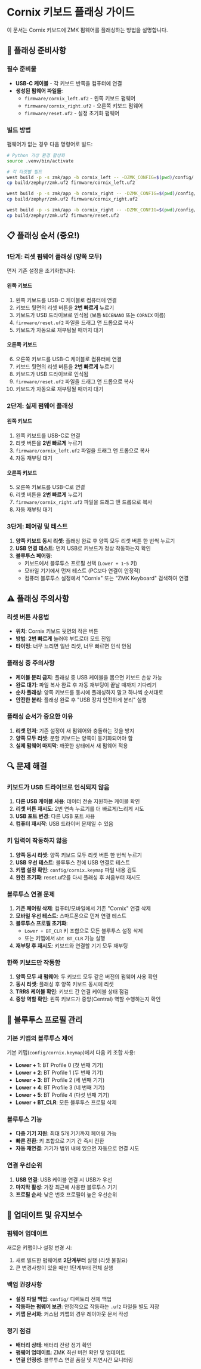 # Cornix 키보드 플래싱 가이드

이 문서는 Cornix 키보드에 ZMK 펌웨어를 플래싱하는 방법을 설명합니다.

## 🔌 플래싱 준비사항

### 필수 준비물
- **USB-C 케이블** - 각 키보드 반쪽을 컴퓨터에 연결
- **생성된 펌웨어 파일들**:
  - `firmware/cornix_left.uf2` - 왼쪽 키보드 펌웨어
  - `firmware/cornix_right.uf2` - 오른쪽 키보드 펌웨어
  - `firmware/reset.uf2` - 설정 초기화 펌웨어

### 빌드 방법
펌웨어가 없는 경우 다음 명령어로 빌드:

```bash
# Python 가상 환경 활성화
source .venv/bin/activate

# 각 타겟별 빌드
west build -p -s zmk/app -b cornix_left -- -DZMK_CONFIG=$(pwd)/config/
cp build/zephyr/zmk.uf2 firmware/cornix_left.uf2

west build -p -s zmk/app -b cornix_right -- -DZMK_CONFIG=$(pwd)/config/
cp build/zephyr/zmk.uf2 firmware/cornix_right.uf2

west build -p -s zmk/app -b cornix_right -- -DZMK_CONFIG=$(pwd)/config/ -DSHIELD=settings_reset
cp build/zephyr/zmk.uf2 firmware/reset.uf2
```

## 📋 플래싱 순서 (중요!)

### 1단계: 리셋 펌웨어 플래싱 (양쪽 모두)

먼저 기존 설정을 초기화합니다:

#### 왼쪽 키보드
1. 왼쪽 키보드를 USB-C 케이블로 컴퓨터에 연결
2. 키보드 뒷면의 리셋 버튼을 **2번 빠르게** 누르기
3. 키보드가 USB 드라이브로 인식됨 (보통 `NICENANO` 또는 `CORNIX` 이름)
4. `firmware/reset.uf2` 파일을 드래그 앤 드롭으로 복사
5. 키보드가 자동으로 재부팅될 때까지 대기

#### 오른쪽 키보드  
6. 오른쪽 키보드를 USB-C 케이블로 컴퓨터에 연결
7. 키보드 뒷면의 리셋 버튼을 **2번 빠르게** 누르기
8. 키보드가 USB 드라이브로 인식됨
9. `firmware/reset.uf2` 파일을 드래그 앤 드롭으로 복사
10. 키보드가 자동으로 재부팅될 때까지 대기

### 2단계: 실제 펌웨어 플래싱

#### 왼쪽 키보드
1. 왼쪽 키보드를 USB-C로 연결
2. 리셋 버튼을 **2번 빠르게** 누르기
3. `firmware/cornix_left.uf2` 파일을 드래그 앤 드롭으로 복사
4. 자동 재부팅 대기

#### 오른쪽 키보드
5. 오른쪽 키보드를 USB-C로 연결
6. 리셋 버튼을 **2번 빠르게** 누르기  
7. `firmware/cornix_right.uf2` 파일을 드래그 앤 드롭으로 복사
8. 자동 재부팅 대기

### 3단계: 페어링 및 테스트

1. **양쪽 키보드 동시 리셋**: 플래싱 완료 후 양쪽 모두 리셋 버튼 한 번씩 누르기
2. **USB 연결 테스트**: 먼저 USB로 키보드가 정상 작동하는지 확인
3. **블루투스 페어링**: 
   - 키보드에서 블루투스 프로필 선택 (`Lower + 1~5` 키)
   - 모바일 기기에서 먼저 테스트 (PC보다 연결이 안정적)
   - 컴퓨터 블루투스 설정에서 "Cornix" 또는 "ZMK Keyboard" 검색하여 연결

## ⚠️ 플래싱 주의사항

### 리셋 버튼 사용법
- **위치**: Cornix 키보드 뒷면의 작은 버튼
- **방법**: **2번 빠르게** 눌러야 부트로더 모드 진입
- **타이밍**: 너무 느리면 일반 리셋, 너무 빠르면 인식 안됨

### 플래싱 중 주의사항
- **케이블 분리 금지**: 플래싱 중 USB 케이블을 뽑으면 키보드 손상 가능
- **완료 대기**: 파일 복사 완료 후 자동 재부팅이 끝날 때까지 기다리기
- **순차 플래싱**: 양쪽 키보드를 동시에 플래싱하지 말고 하나씩 순서대로
- **안전한 분리**: 플래싱 완료 후 "USB 장치 안전하게 분리" 실행

### 플래싱 순서가 중요한 이유
1. **리셋 먼저**: 기존 설정이 새 펌웨어와 충돌하는 것을 방지
2. **양쪽 모두 리셋**: 분할 키보드는 양쪽이 동기화되어야 함
3. **실제 펌웨어 마지막**: 깨끗한 상태에서 새 펌웨어 적용

## 🔍 문제 해결

### 키보드가 USB 드라이브로 인식되지 않음
1. **다른 USB 케이블 사용**: 데이터 전송 지원하는 케이블 확인
2. **리셋 버튼 재시도**: 2번 연속 누르기를 더 빠르게/느리게 시도
3. **USB 포트 변경**: 다른 USB 포트 사용
4. **컴퓨터 재시작**: USB 드라이버 문제일 수 있음

### 키 입력이 작동하지 않음
1. **양쪽 동시 리셋**: 양쪽 키보드 모두 리셋 버튼 한 번씩 누르기
2. **USB 우선 테스트**: 블루투스 전에 USB 연결로 테스트
3. **키맵 설정 확인**: `config/cornix.keymap` 파일 내용 검토
4. **완전 초기화**: reset.uf2를 다시 플래싱 후 처음부터 재시도

### 블루투스 연결 문제
1. **기존 페어링 삭제**: 컴퓨터/모바일에서 기존 "Cornix" 연결 삭제
2. **모바일 우선 테스트**: 스마트폰으로 먼저 연결 테스트
3. **블루투스 프로필 초기화**: 
   - `Lower + BT_CLR` 키 조합으로 모든 블루투스 설정 삭제
   - 또는 키맵에서 `&bt BT_CLR` 기능 실행
4. **재부팅 후 재시도**: 키보드와 연결할 기기 모두 재부팅

### 한쪽 키보드만 작동함
1. **양쪽 모두 새 펌웨어**: 두 키보드 모두 같은 버전의 펌웨어 사용 확인
2. **동시 리셋**: 플래싱 후 양쪽 키보드 동시에 리셋
3. **TRRS 케이블 확인**: 키보드 간 연결 케이블 상태 점검
4. **중앙 역할 확인**: 왼쪽 키보드가 중앙(Central) 역할 수행하는지 확인

## 📱 블루투스 프로필 관리

### 기본 키맵의 블루투스 제어
기본 키맵(`config/cornix.keymap`)에서 다음 키 조합 사용:

- **Lower + 1**: BT Profile 0 (첫 번째 기기)
- **Lower + 2**: BT Profile 1 (두 번째 기기)  
- **Lower + 3**: BT Profile 2 (세 번째 기기)
- **Lower + 4**: BT Profile 3 (네 번째 기기)
- **Lower + 5**: BT Profile 4 (다섯 번째 기기)
- **Lower + BT_CLR**: 모든 블루투스 프로필 삭제

### 블루투스 기능
- **다중 기기 지원**: 최대 5개 기기까지 페어링 가능
- **빠른 전환**: 키 조합으로 기기 간 즉시 전환
- **자동 재연결**: 기기가 범위 내에 있으면 자동으로 연결 시도

### 연결 우선순위
1. **USB 연결**: USB 케이블 연결 시 USB가 우선
2. **마지막 활성**: 가장 최근에 사용한 블루투스 기기
3. **프로필 순서**: 낮은 번호 프로필이 높은 우선순위

## 🔄 업데이트 및 유지보수

### 펌웨어 업데이트
새로운 키맵이나 설정 변경 시:
1. 새로 빌드한 펌웨어로 **2단계부터** 실행 (리셋 불필요)
2. 큰 변경사항이 있을 때만 1단계부터 전체 실행

### 백업 권장사항
- **설정 파일 백업**: `config/` 디렉토리 전체 백업
- **작동하는 펌웨어 보관**: 안정적으로 작동하는 `.uf2` 파일들 별도 저장
- **키맵 문서화**: 커스텀 키맵의 경우 레이아웃 문서 작성

### 정기 점검
- **배터리 상태**: 배터리 잔량 정기 확인
- **펌웨어 업데이트**: ZMK 최신 버전 확인 및 업데이트
- **연결 안정성**: 블루투스 연결 품질 및 지연시간 모니터링
